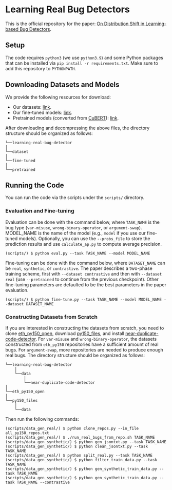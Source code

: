# Learning Real Bug Detectors
This is the official repository for the paper: [On Distribution Shift in Learning-based Bug Detectors](https://arxiv.org/abs/2204.10049).

## Setup
The code requires `python3` (we use `python3.9`) and some Python packages that can be installed via `pip install -r requirements.txt`. Make sure to add this repository to `PYTHONPATH`.

## Downloading Datasets and Models
We provide the following resources for download:
- Our datasets: [link](https://drive.google.com/file/d/1PphD9qhY5QzAXqc_qwgYHgnLQyncbCwt/view?usp=sharing).
- Our fine-tuned models: [link](https://drive.google.com/file/d/1iVbP_biWCzsf4moTdkWaOonQ6XQSfUOx/view?usp=sharing).
- Pretrained models (converted from [CuBERT](https://github.com/google-research/google-research/tree/master/cubert)): [link](https://drive.google.com/file/d/1QMUtzX7Kp7w5okIblgrPEFBdypohsJZH/view?usp=sharing).

After downloading and decompressing the above files, the directory structure should be organized as follows:
```
└──learning-real-bug-detector
│
└──dataset
│   
└──fine-tuned
│   
└──pretrained
```

## Running the Code
You can run the code via the scripts under the `scripts/` directory.

### Evaluation and Fine-tuning
Evaluation can be done with the command below, where `TASK_NAME` is the bug type (`var-misuse`, `wrong-binary-operator`, or `argument-swap`). MODEL_NAME is the name of the model (e.g., `model` if you use our fine-tuned models). Optionally, you can use the `--probs_file` to store the prediction results and use `calculate_ap.py` to compute average precision.
```
(scripts/) $ python eval.py --task TASK_NAME --model MODEL_NAME
```

Fine-tuning can be done with the command below, where `DATASET_NAME` can be `real`, `synthetic`, or `contrastive`. The paper describes a two-phase training scheme, first with `--dataset contrastive` and then with `--dataset real` (use `--pretrained` to continue from the previous checkpoint). Other fine-tuning parameters are defaulted to be the best parameters in the paper evaluation.
```
(scripts/) $ python fine-tune.py --task TASK_NAME --model MODEL_NAME --dataset DATASET_NAME
```

### Constructing Datasets from Scratch
If you are interested in constructing the datasets from scratch, you need to clone [eth_py150_open](https://github.com/google-research-datasets/eth_py150_open), download [py150_files](http://files.srl.inf.ethz.ch/data/py150_files.tar.gz), and install [near-duplicate-code-detector](https://github.com/microsoft/near-duplicate-code-detector). For `var-misuse` and `wrong-binary-operator`, the datasets constructed from `eth_py150` repositories have a sufficient amount of real bugs. For `argument-swap`, more repositories are needed to produce enough real bugs. The directory structure should be organized as follows:
```
└──learning-real-bug-detector
    │
    └──data
        │
        └──near-duplicate-code-detector
│
└──eth_py150_open
│   
└──py150_files
    │
    └──data
```

Then run the following commands:
```
(scripts/data_gen_real/) $ python clone_repos.py --in_file all_py150_repos.txt
(scripts/data_gen_real/) $ ./run_real_bugs_from_repo.sh TASK_NAME
(scripts/data_gen_synthetic/) $ python gen_jsontxt.py --task TASK_NAME
(scripts/data_gen_synthetic/) $ python clean_jsontxt.py --task TASK_NAME
(scripts/data_gen_real/) $ python split_real.py --task TASK_NAME
(scripts/data_gen_synthetic/) $ python filter_train_data.py --task TASK_NAME
(scripts/data_gen_synthetic/) $ python gen_synthetic_train_data.py --task TASK_NAME
(scripts/data_gen_synthetic/) $ python gen_synthetic_train_data.py --task TASK_NAME --contrastive
```